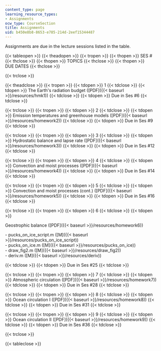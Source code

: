 ```yaml
---
content_type: page
learning_resource_types:
- Assignments
ocw_type: CourseSection
title: Assignments
uid: b450e8b8-8653-e785-214d-2eef15344487
---
```


Assignments are due in the lecture sessions listed in the table.

{{< tableopen >}}
{{< theadopen >}}
{{< tropen >}}
{{< thopen >}}
SES #
{{< thclose >}}
{{< thopen >}}
TOPICS
{{< thclose >}}
{{< thopen >}}
DUE DATES
{{< thclose >}}

{{< trclose >}}

{{< theadclose >}}
{{< tropen >}}
{{< tdopen >}}
1
{{< tdclose >}}
{{< tdopen >}}
The Earth's radiation budget ([PDF]({{< baseurl >}}/resources/hmk1))
{{< tdclose >}}
{{< tdopen >}}
Due in Ses #6
{{< tdclose >}}

{{< trclose >}}
{{< tropen >}}
{{< tdopen >}}
2
{{< tdclose >}}
{{< tdopen >}}
Emission temperatures and greenhouse models ([PDF]({{< baseurl >}}/resources/homework2))
{{< tdclose >}}
{{< tdopen >}}
Due in Ses #9
{{< tdclose >}}

{{< trclose >}}
{{< tropen >}}
{{< tdopen >}}
3
{{< tdclose >}}
{{< tdopen >}}
Hydrostatic balance and lapse rate ([PDF]({{< baseurl >}}/resources/homework3))
{{< tdclose >}}
{{< tdopen >}}
Due in Ses #12
{{< tdclose >}}

{{< trclose >}}
{{< tropen >}}
{{< tdopen >}}
4
{{< tdclose >}}
{{< tdopen >}}
Convection and moist processes ([PDF]({{< baseurl >}}/resources/homework4))
{{< tdclose >}}
{{< tdopen >}}
Due in Ses #14
{{< tdclose >}}

{{< trclose >}}
{{< tropen >}}
{{< tdopen >}}
5
{{< tdclose >}}
{{< tdopen >}}
Convection and moist processes (cont.) ([PDF]({{< baseurl >}}/resources/homework5))
{{< tdclose >}}
{{< tdopen >}}
Due in Ses #16
{{< tdclose >}}

{{< trclose >}}
{{< tropen >}}
{{< tdopen >}}
6
{{< tdclose >}}
{{< tdopen >}}


Geostrophic balance ([PDF]({{< baseurl >}}/resources/homework6))

\- pucks\_on\_ice\_script.m ([M]({{< baseurl >}}/resources/pucks_on_ice_script))  
\- pucks\_on\_ice.m ([M]({{< baseurl >}}/resources/pucks_on_ice))  
\- draw\_fig2.m ([M]({{< baseurl >}}/resources/draw_fig2))  
\- deriv.m ([M]({{< baseurl >}}/resources/deriv))


{{< tdclose >}}
{{< tdopen >}}
Due in Ses #25
{{< tdclose >}}

{{< trclose >}}
{{< tropen >}}
{{< tdopen >}}
7
{{< tdclose >}}
{{< tdopen >}}
Atmospheric circulation ([PDF]({{< baseurl >}}/resources/homework7))
{{< tdclose >}}
{{< tdopen >}}
Due in Ses #28
{{< tdclose >}}

{{< trclose >}}
{{< tropen >}}
{{< tdopen >}}
8
{{< tdclose >}}
{{< tdopen >}}
Ocean circulation I ([PDF]({{< baseurl >}}/resources/homework8))
{{< tdclose >}}
{{< tdopen >}}
Due in Ses #31
{{< tdclose >}}

{{< trclose >}}
{{< tropen >}}
{{< tdopen >}}
9
{{< tdclose >}}
{{< tdopen >}}
Ocean circulation II ([PDF]({{< baseurl >}}/resources/homework9))
{{< tdclose >}}
{{< tdopen >}}
Due in Ses #36
{{< tdclose >}}

{{< trclose >}}

{{< tableclose >}}